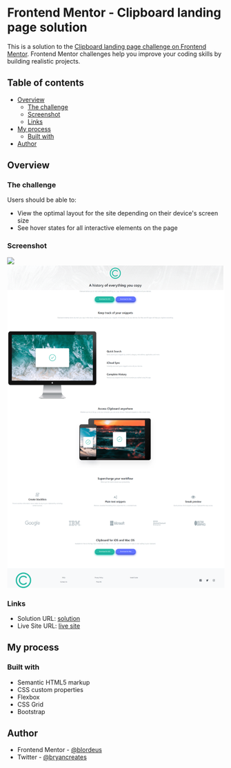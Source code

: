 # Frontend Mentor - Clipboard landing page solution

This is a solution to the [Clipboard landing page challenge on Frontend Mentor](https://www.frontendmentor.io/challenges/clipboard-landing-page-5cc9bccd6c4c91111378ecb9). Frontend Mentor challenges help you improve your coding skills by building realistic projects.

## Table of contents

* [Overview](#overview)
    * [The challenge](#the-challenge)
    * [Screenshot](#screenshot)
    * [Links](#links)
* [My process](#my-process)
    * [Built with](#built-with)
* [Author](#author)

## Overview

### The challenge

Users should be able to:

* View the optimal layout for the site depending on their device's screen size
* See hover states for all interactive elements on the page

### Screenshot

![](./screenshot.jpg)![FireShot Capture 056 - Frontend Mentor - Clipboard landing page - 127.0.0.1.png](.media/img_0.png)

### Links

* Solution URL: [ solution  ](https://github.com/blordeus/clipboard-landing-page-master)
* Live Site URL: [ live site ](https://blordeus.github.io/clipboard-landing-page-master/)

## My process

### Built with

* Semantic HTML5 markup
* CSS custom properties
* Flexbox
* CSS Grid
* Bootstrap

## Author

* Frontend Mentor - [@blordeus](https://www.frontendmentor.io/profile/blordeus)
* Twitter - [@bryancreates](https://www.twitter.com/bryancreates)